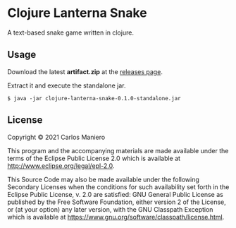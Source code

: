 # Clojure Lanterna Snake

A text-based snake game written in clojure.

## Usage

Download the latest **artifact.zip** at the 
[releases page](https://github.com/carlosmaniero/clojure-lanterna-snake/releases).

Extract it and execute the standalone jar.

    $ java -jar clojure-lanterna-snake-0.1.0-standalone.jar

## License

Copyright © 2021 Carlos Maniero

This program and the accompanying materials are made available under the
terms of the Eclipse Public License 2.0 which is available at
http://www.eclipse.org/legal/epl-2.0.

This Source Code may also be made available under the following Secondary
Licenses when the conditions for such availability set forth in the Eclipse
Public License, v. 2.0 are satisfied: GNU General Public License as published by
the Free Software Foundation, either version 2 of the License, or (at your
option) any later version, with the GNU Classpath Exception which is available
at https://www.gnu.org/software/classpath/license.html.
